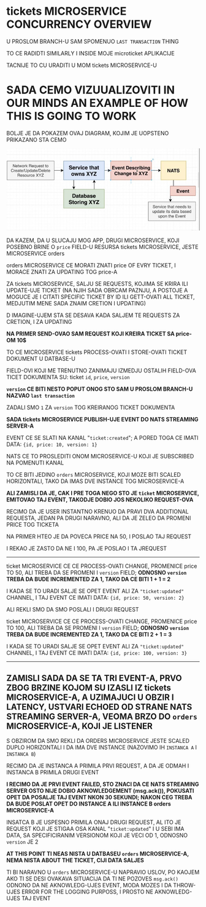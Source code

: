 # tickets MICROSERVICE CONCURRENCY OVERVIEW

U PROSLOM BRANCH-U SAM SPOMENUO `LAST TRANSACTION` THING

TO CE RADIDTI SIMILARLY I INSIDE MOJE microticket APLIKACIJE

TACNIJE TO CU URADITI U MOM tickets MICROSERVICE-U

# SADA CEMO VIZUUALIZOVITI IN OUR MINDS AN EXAMPLE OF HOW THIS IS GOING TO WORK

BOLJE JE DA POKAZEM OVAJ DIAGRAM, KOJIM JE UOPSTENO PRIKAZANO STA CEMO

![concurrency](images/concurrency.jpg)

DA KAZEM, DA U SLUCAJU MOG APP, DRUGI MICROSERVICE, KOJI POSEBNO BRINE O `price` FIELD-U RESURSA tickets MICROSERVICE, JESTE MICROSERVICE orders

orders MICROSERVICE CE MORATI ZNATI price OF EVRY TICKET, I MORACE ZNATI ZA UPDATING TOG price-A

ZA tickets MICROSERVICE, SALJU SE REQUESTS, KOJIMA SE KRIRA ILI UPDATE-UJE TICKET (NA NJIH SADA OBRCAM PAZNJU, A POSTOJE A MOGUCE JE I CITATI SPECIFIC TICKET BY ID ILI GETT-OVATI ALL TICKET, MEDJUTIM MENE SADA ZNAIM CRETION I UPDATING)

D IMAGINE-UJEM STA SE DESAVA KADA SALJEM TE REQUESTS ZA CRETION, I ZA UPDATING

**NA PRIMER SEND-OVAO SAM REQUEST KOJI KREIRA TICKET SA price-OM 10$**

TO CE MICROSERVICE tickets PROCESS-OVATI I STORE-OVATI TICKET DOKUMENT U DATBASE-U

FIELD-OVI KOJI ME TRENUTNO ZANIMAJU IZMEDJU OSTALIH FIELD-OVA TICET DOKUMENTA SU: ticket `id`, `price`, `version`

**`version` CE BITI NESTO POPUT ONOG STO SAM U PROSLOM BRANCH-U NAZVAO `last transaction`**

ZADALI SMO `1` ZA `version` TOG KREIRANOG TICKET DOKUMENTA

**SADA tickets MICROSERVICE PUBLISH-UJE EVENT DO NATS STREAMING SERVER-A**

EVENT CE SE SLATI NA KANAL "`ticket:created`"; A PORED TOGA CE IMATI DATA: `{id, price: 10, version: 1}`

NATS CE TO PROSLEDITI ONOM MICROSERVICE-U KOJI JE SUBSCRIBED NA POMENUTI KANAL

TO CE BITI JEDINO `orders` MICROSERVICE, KOJI MOZE BITI SCALED HORIZONTALI, TAKO DA IMAS DVE INSTANCE TOG MICROSERVICE-A

**ALI ZAMISLI DA JE, CAK I PRE TOGA NEGO STO JE `ticket` MICROSERVICE, EMITOVAO TAJ EVENT, TAKODJE DOBIO JOS NEKOLIKO REQUEST-OVA**

RECIMO DA JE USER INSTANTNO KRENUO DA PRAVI DVA ADDITIONAL REQUESTA, JEDAN PA DRUGI NARAVNO, ALI DA JE ZELEO DA PROMENI PRICE TOG TICKETA

NA PRIMER HTEO JE DA POVECA PRICE NA 50, I POSLAO TAJ REQUEST

I REKAO JE ZASTO DA NE I 100, PA JE POSLAO I TA JREQUEST

***

ticket MICROSERVICE CE CE PROCESS-OVATI CHANGE, PROMENICE price TO 50, ALI TREBA DA SE PROMENI I `version` FIELD; **ODNOSNO `version` TREBA DA BUDE INCREMENTED ZA 1, TAKO DA CE BITI 1 + 1 = 2**

I KADA SE TO URADI SALJE SE OPET EVENT ALI ZA `"ticket:updated"` CHANNEL, I TAJ EVENT CE IMATI DATA: `{id, price: 50, version: 2}`

ALI REKLI SMO DA SMO POSLALI I DRUGI REQUEST

ticket MICROSERVICE CE CE PROCESS-OVATI CHANGE, PROMENICE price TO 100, ALI TREBA DA SE PROMENI I `version` FIELD; **ODNOSNO `version` TREBA DA BUDE INCREMENTED ZA 1, TAKO DA CE BITI 2 + 1 = 3**

I KADA SE TO URADI SALJE SE OPET EVENT ALI ZA `"ticket:updated"` CHANNEL, I TAJ EVENT CE IMATI DATA: `{id, price: 100, version: 3}`

***

## ZAMISLI SADA DA SE TA TRI EVENT-A, PRVO ZBOG BRZINE KOJOM SU IZASLI IZ tickets MICROSERVICE-A, A UZIMAJUCI U OBZIR I LATENCY, USTVARI ECHOED OD STRANE NATS STREAMING SERVER-A, VEOMA BRZO DO `orders` MICROSERVICE-A, KOJI JE LISTENER

S OBZIROM DA SMO REKLI DA ORDERS MICROSERVICE JESTE SCALED DUPLO HORIZONTALI I DA IMA DVE INSTANCE (NAZOVIMO IH `INSTANCA A` I `INSTANCA B`)

RECIMO DA JE INSTANCA A PRIMILA PRVI REQUEST, A DA JE ODMAH I INSTANCA B PRIMILA DRUGI EVENT

**I RECIMO DA JE PRVI EVENT FAILED, STO ZNACI DA CE NATS STREAMING SERVER OSTO NIJE DOBIO AKNOWLEDGEMENT (msg.ack()), POKUSATI OPET DA POSALJE TAJ EVENT NKON 30 SEKUNDI; NAKON CEG TREBA DA BUDE POSLAT OPET DO INSTANCE A ILI INSTANCE B orders MICROSERVICE-A**

INSATCA B JE USPESNO PRIMILA ONAJ DRUGI REQUEST, AL ITO JE REQUEST KOJI JE STIGAA OSA KANAL "`ticket:updated`" I U SEBI IMA DATA, SA SPECIFICIRANIM VERSIONOM KOJI JE VECI OD 1, ODNOSNO `version` JE 2

**AT THIS POINT TI NEAS NISTA U DATBASEU `orders` MICROSERVICE-A, NEMA NISTA ABOUT THE TICKET, CIJI DATA SALJES**

TI BI NARAVNO U `orders` MICROSERVICE-U NAPRAVIO USLOV, PO KAOJEM AKO TI SE DESI OVAKAVA SITUACIJA DA TI NE POZOVES `msg.ack()` ODNONO DA NE AKNOWLEDG-UJES EVENT, MODA MOZES I DA THROW-UJES ERROR FOR THE LOGGING PURPOSS, I PROSTO NE AKNOWLEDG-UJES TAJ EVENT
